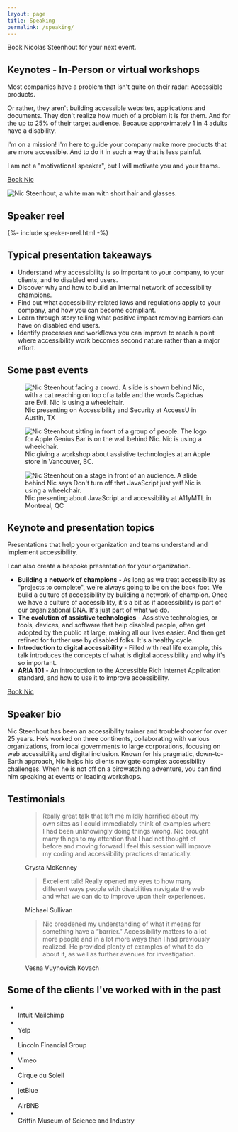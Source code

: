 ```yaml
---
layout: page
title: Speaking
permalink: /speaking/
---
```


<div class="callout">
  <p>Book Nicolas Steenhout for your next event.</p>
</div>

## Keynotes - In-Person or virtual workshops

<div class="grid-reflow">
    <div>
        <p>Most companies have a problem that isn't quite on their radar: Accessible products. </p>
        <p>Or rather, they aren't building accessible websites, applications and documents. They don't realize how much of a problem it is for them. And for the up to 25% of their target audience. Because approximately 1 in 4 adults have a disability.</p>
        <p>I'm on a mission! I'm here to guide your company make more products that are more accessible. And to do it in such a way that is less painful. </p>
        <p>I am not a "motivational speaker", but I will motivate you and your teams. </p>
        <p><a href="/contact/" class="cta cta-light">Book Nic</a></p>
    </div>
    <img src="/img/nicolas-steenhout-04.png" alt="Nic Steenhout, a white man with short hair and glasses.">
</div>


## Speaker reel
<div class="section-video">
    {%- include speaker-reel.html -%}
</div>

<section class="light-on-dark margin-vertical pad-inline round-corners">
<h2>Typical presentation takeaways</h2>
    <ul>
    <li>Understand why accessibility is so important to your company, to your clients, and to disabled end users.</li>
    <li>Discover why and how to build an internal network of accessibility champions.</li>
    <li>Find out what accessibility-related laws and regulations apply to your company, and how you can become compliant.</li>
    <li>Learn through story telling what positive impact removing barriers can have on disabled end users.</li>
    <li>Identify processes and workflows you can improve to reach a point where accessibility work becomes second nature rather than a major effort.</li>
    </ul>
</section>

## Some past events

<div class="grid-reflow">
    <figure>
        <img src="/img/nic-steenhout-evil-captcha.jpg" alt="Nic Steenhout facing a crowd. A slide is shown behind Nic, with a cat reaching on top of a table and the words Captchas are Evil. Nic is using a wheelchair.">
            <figcaption>Nic presenting on Accessibility and Security at AccessU in Austin, TX</figcaption>
    </figure>
    <figure>
        <img src="/img/nic-steenhout-workshop-apple.jpg" alt="Nic Steenhout sitting in front of a group of people. The logo for Apple Genius Bar is on the wall behind Nic. Nic is using a wheelchair.">
            <figcaption>Nic giving a workshop about assistive technologies at an Apple store in Vancouver, BC.</figcaption>
    </figure>
    <figure>
        <img src="/img/nic-steenhout-javascript-accessibility.jpg" alt="Nic Steenhout on a stage in front of an audience. A slide behind Nic says Don't turn off that JavaScript just yet! Nic is using a wheelchair.">
            <figcaption>Nic presenting about JavaScript and accessibility at A11yMTL in Montreal, QC</figcaption>
    </figure>  
</div>

<section class="light-on-dark margin-vertical pad-inline round-corners">
    <h2>Keynote and presentation topics</h2>
    <p>Presentations that help your organization and teams understand and implement accessibility.</p>
    <p>I can also create a bespoke presentation for your organization.</p>
    <ul>
    <li><strong>Building a network of champions</strong> - As long as we treat accessibility as "projects to complete", we're always going to be on the back foot. We build a culture of accessibility by building a network of champion. Once we have a culture of accessibility, it's a bit as if accessibility is part of our organizational DNA. It's just part of what we do.</li>
    <li><strong>The evolution of assistive technologies</strong> - Assistive technologies, or tools, devices, and software that help disabled people, often get adopted by the public at large, making all our lives easier. And then get refined for further use by disabled folks. It's a healthy cycle. </li>
    <li><strong>Introduction to digital accessibility</strong> - Filled with real life example, this talk introduces the concepts of what is digital accessibility and why it's so important.</li>
    <li><strong>ARIA 101</strong> - An introduction to the Accessible Rich Internet Application standard, and how to use it to improve accessibility.</li>
    </ul>
    <p><a href="/contact/" class="cta cta-dark">Book Nic</a></p>
</section>


<h2>Speaker bio</h2>

Nic Steenhout has been an accessibility trainer and troubleshooter for over 25 years. He’s worked on three continents, collaborating with various organizations, from local governments to large corporations, focusing on web accessibility and digital inclusion. Known for his pragmatic, down-to-Earth approach, Nic helps his clients navigate complex accessibility challenges. When he is not off on a birdwatching adventure, you can find him speaking at events or leading workshops. 


<section id="testimonials">
    <h2>Testimonials</h2>
    <div class="quotes">
        <figure>
            <blockquote>Really great talk that left me mildly horrified about my own sites as I could immediately think of examples where I had been unknowingly doing things wrong. Nic brought many things to my attention that I had not thought of before and moving forward I feel this session will improve my coding and accessibility practices dramatically.</blockquote>
            <figcaption>Crysta McKenney</figcaption>
            </figure>
        <figure>    
            <blockquote>Excellent talk! Really opened my eyes to how many different ways people with disabilities navigate the web and what we can do to improve upon their experiences.</blockquote>  
            <figcaption>Michael Sullivan</figcaption>
        </figure>
        <figure>
            <blockquote>Nic broadened my understanding of what it means for something have a “barrier.” Accessibility matters to a lot more people and in a lot more ways than I had previously realized. He provided plenty of examples of what to do about it, as well as further avenues for investigation.</blockquote> 
            <figcaption>Vesna Vuynovich Kovach</figcaption>
        </figure>
    </div>
</section>

<section>
    <h2>Some of the clients I've worked with in the past</h2>
    <ul>
        <li><img src="/img/mailchimp.png" alt=""><br>Intuit Mailchimp</li>
        <li><img src="/img/yelp.png" alt=""><br>Yelp</li>
        <li><img src="/img/lfg.jpg" alt=""><br>Lincoln Financial Group</li>
        <li><img src="/img/vimeo.png" alt=""><br>Vimeo</li>
        <li><img src="/img/cirque.png" alt=""><br>Cirque du Soleil</li>
        <li><img src="/img/jetblue.png" alt=""><br>jetBlue</li>
        <li><img src="/img/airbnb.png" alt=""><br>AirBNB</li>
        <li><img src="/img/science-museum.png" alt=""><br>Griffin Museum of Science and Industry</li>
    </ul>
    
</section>
    
